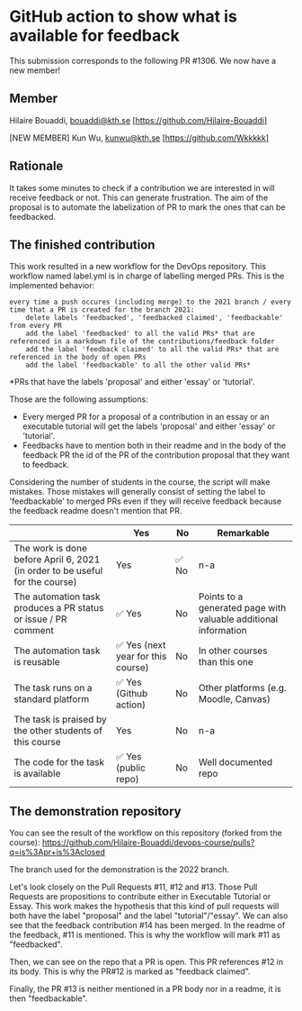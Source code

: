# GitHub action to show what is available for feedback 

This submission corresponds to the following PR #1306. We now have a new member!

## Member 

Hilaire Bouaddi, bouaddi@kth.se [https://github.com/Hilaire-Bouaddi]

[NEW MEMBER] Kun Wu, kunwu@kth.se [https://github.com/Wkkkkk]

## Rationale 

It takes some minutes to check if a contribution we are interested in will receive feedback or not. This can generate frustration.
The aim of the proposal is to automate the labelization of PR to mark the ones that can be feedbacked. 

## The finished contribution 

This work resulted in a new workflow for the DevOps repository. This workflow named label.yml is in charge of labelling merged PRs.
This is the implemented behavior:
```
every time a push occures (including merge) to the 2021 branch / every time that a PR is created for the branch 2021:
    delete labels 'feedbacked', 'feedbacked claimed', 'feedbackable' from every PR
    add the label 'feedbacked' to all the valid PRs* that are referenced in a markdown file of the contributions/feedback folder
    add the label 'feedback claimed' to all the valid PRs* that are referenced in the body of open PRs
    add the label 'feedbackable' to all the other valid PRs*
```
*PRs that have the labels 'proposal' and either 'essay' or 'tutorial'.

Those are the following assumptions: 
* Every merged PR for a proposal of a contribution in an essay or an executable tutorial will get the labels 'proposal' and either 'essay' or 'tutorial'.
* Feedbacks have to mention both in their readme and in the body of the feedback PR the id of the PR of the contribution proposal that they want to feedback. 

Considering the number of students in the course, the script will make mistakes. Those mistakes will generally consist of setting the label to 'feedbackable' to merged PRs even if they will receive feedback because the feedback readme doesn't mention that PR. 

|                                             | Yes | No | Remarkable  |
|-------------------------------------------- | ----|----|-------------|
|The work is done before April 6, 2021 (in order to be useful for the course) | Yes | :white_check_mark: No | n-a|
|The automation task produces a PR status or issue / PR comment | :white_check_mark: Yes | No | Points to a generated page with valuable additional information |
|The automation task is reusable | :white_check_mark: Yes (next year for this course) | No | In other courses than this one |
|The task runs on a standard platform | :white_check_mark: Yes (Github action) | No | Other platforms (e.g. Moodle, Canvas) |
|The task is praised by the other students of this course | Yes | No | n-a |
|The code for the task is available | :white_check_mark: Yes (public repo) | No | Well documented repo |

## The demonstration repository 

You can see the result of the workflow on this repository (forked from the course): https://github.com/Hilaire-Bouaddi/devops-course/pulls?q=is%3Apr+is%3Aclosed 

The branch used for the demonstration is the 2022 branch.

Let's look closely on the Pull Requests #11, #12 and #13. Those Pull Requests are propositions to contribute either in Executable Tutorial or Essay. This work makes the hypothesis that this kind of pull requests will both have the label "proposal" and the label "tutorial"/"essay". We can also see that the feedback contribution #14 has been merged. In the readme of the feedback, #11 is mentioned. This is why the workflow will mark #11 as "feedbacked". 

Then, we can see on the repo that a PR is open. This PR references #12 in its body. This is why the PR#12 is marked as "feedback claimed". 

Finally, the PR #13 is neither mentioned in a PR body nor in a readme, it is then "feedbackable".